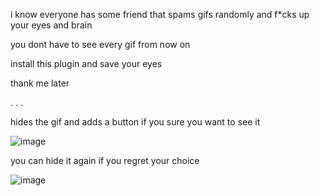 i know everyone has some friend that spams gifs randomly and f*cks up your eyes and brain

you dont have to see every gif from now on

install this plugin and save your eyes

thank me later


.
.
.


hides the gif and adds a button if you sure you want to see it

![image](https://github.com/user-attachments/assets/8197fa2e-53a0-4c37-9639-e5fefff867af)

you can hide it again if you regret your choice

![image](https://github.com/user-attachments/assets/5e696d34-ca60-4c0b-8f12-1c51d3919cf6)
